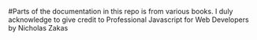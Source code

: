 #Parts of the documentation in this repo is from various books. I duly acknowledge to give credit to 
Professional Javascript for Web Developers by Nicholas Zakas